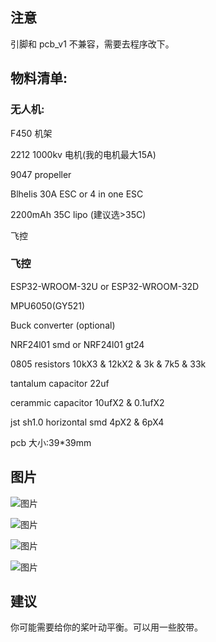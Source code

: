 ## 注意
引脚和 pcb_v1 不兼容，需要去程序改下。


## 物料清单: 
### 无人机:
F450 机架

2212 1000kv 电机(我的电机最大15A)

9047 propeller

Blhelis 30A ESC or 4 in one ESC 

2200mAh 35C lipo (建议选>35C)

飞控

### 飞控
ESP32-WROOM-32U or ESP32-WROOM-32D

MPU6050(GY521)

Buck converter (optional)

NRF24l01 smd or NRF24l01 gt24

0805 resistors 10kX3 & 12kX2 & 3k & 7k5 & 33k

tantalum capacitor 22uf

cerammic capacitor 10ufX2 & 0.1ufX2

jst sh1.0 horizontal smd 4pX2 & 6pX4

pcb 大小:39*39mm


## 图片
![图片](https://user-images.githubusercontent.com/93729382/163605281-f46c8015-c6ee-4fe6-9133-b68795f4ed4a.png)

![图片](https://user-images.githubusercontent.com/93729382/163605531-774e886b-8107-40b3-b937-fceb321ee88f.png)

![图片](https://user-images.githubusercontent.com/93729382/163605568-6004d52e-c205-4d54-9db4-31564af72ab2.png)

![图片](https://user-images.githubusercontent.com/93729382/163605898-1341bf81-a2aa-4fe0-b4de-846652ec1dcc.png)


## 建议
你可能需要给你的桨叶动平衡。可以用一些胶带。

